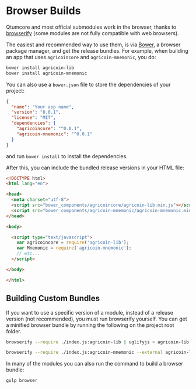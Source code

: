 # Browser Builds
Qtumcore and most official submodules work in the browser, thanks to [browserify](http://browserify.org/) (some modules are not fully compatible with web browsers).

The easiest and recommended way to use them, is via [Bower](http://bower.io/), a browser package manager, and get the release bundles. For example, when building an app that uses `agricoincore` and `agricoin-mnemonic`, you do:

```sh
bower install agricoin-lib
bower install agricoin-mnemonic
```

You can also use a `bower.json` file to store the dependencies of your project:

```json
{
  "name": "Your app name",
  "version": "0.0.1",
  "license": "MIT",
  "dependencies": {
    "agricoincore": "^0.0.1",
    "agricoin-mnemonic": "^0.0.1"
  }
}
```

and run `bower install` to install the dependencies.

After this, you can include the bundled release versions in your HTML file:

```html
<!DOCTYPE html>
<html lang="en">

<head>
  <meta charset="utf-8">
  <script src="bower_components/agricoincore/agricoin-lib.min.js"></script>
  <script src="bower_components/agricoin-mnemonic/agricoin-mnemonic.min.js"></script>
</head>

<body>

  <script type="text/javascript">
    var agricoincore = require('agricoin-lib');
    var Mnemonic = require('agricoin-mnemonic');
    // etc...
  </script>

</body>

</html>
```

## Building Custom Bundles
If you want to use a specific version of a module, instead of a release version (not recommended), you must run browserify yourself.  You can get a minified browser bundle by running the following on the project root folder.

```sh
browserify --require ./index.js:agricoin-lib | uglifyjs > agricoin-lib.min.js
```

```sh
browserify --require ./index.js:agricoin-mnemonic --external agricoin-lib | uglifyjs > agricoin-mnemonic.min.js
```

In many of the modules you can also run the command to build a browser bundle:
```sh
gulp browser
```
